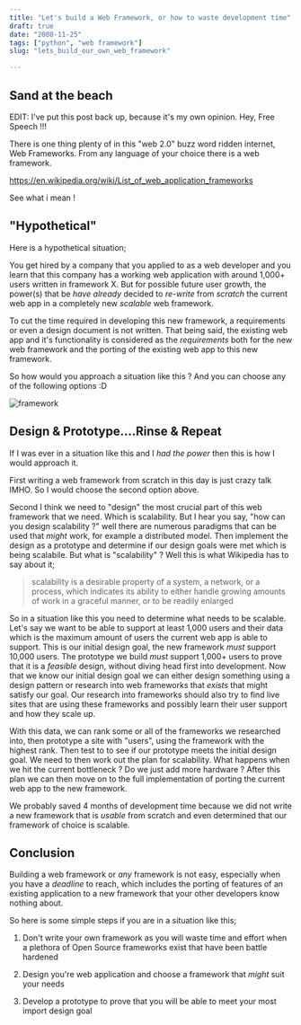 ```yaml
---
title: "Let's build a Web Framework, or how to waste development time"
draft: true
date: "2008-11-25"
tags: ["python", "web framework"]
slug: "lets_build_our_own_web_framework"

---
```


Sand at the beach
---------------

EDIT: I've put this post back up, because it's my own opinion. Hey, Free Speech !!!

There is one thing plenty of in this "web 2.0" buzz word ridden internet, Web Frameworks. From any language of your choice there is a web framework.

<https://en.wikipedia.org/wiki/List_of_web_application_frameworks>

See what i mean !

"Hypothetical"
------------

Here is a hypothetical situation;

You get hired by a company that you applied to as a web developer and you learn that this company has a working web application with around 1,000+ users written in framework X. But for possible future user growth, the power(s) that be *have already*  decided to _re-write_ from _scratch_ the current web app in a completely new  _scalable_ web framework.

To cut the time required in developing this new framework, a requirements or even a design document is not written. That being said, the existing web app and it's functionality is considered as the _requirements_ both for the new web framework and the porting of the existing web app to this new framework.

So how would you approach a situation like this ? And you can choose any of the following options :D

![framework](https://farm4.static.flickr.com/3279/3062622888_336f2a69c5.jpg)

Design & Prototype....Rinse & Repeat
-------------------------------

If I was ever in a situation like this and I _had the power_ then this is how I would approach it.

First writing a web framework from scratch in this day is just crazy talk IMHO.  So I would choose the second option above.

Second I think we need to "design" the most crucial part of this web framework that we need. Which is scalability. But I hear you say,  "how can you design scalability ?" well there are numerous paradigms that can be used that _might_ work, for example a distributed model. Then implement the design as a prototype and determine if our design goals were met which is being scalabile. But what is "scalability" ? Well this is what Wikipedia has to say about it;

> scalability is a desirable property of a system, a network, or a process, which indicates its ability to either
> handle growing amounts of work in a graceful manner, or to be readily enlarged

So in a situation like this you need to determine what needs to be scalable. Let's say we want to be able to support at least 1,000 users and their data which is the maximum amount of users the current web app is able to support. This is our initial design goal, the new framework _must_ support 10,000 users. The prototype we build  _must_ support 1,000+ users to prove that it is a _feasible_ design, without diving head first into development. Now that we know our initial design goal we can either design something using a design pattern or research into web frameworks that _exists_  that might satisfy our goal.  Our research into frameworks should also try to find live sites that are using these frameworks and possibly learn their user support and how they scale up.

With this data, we can rank some or all of the frameworks we researched into, then prototype a site with "users", using the framework with the highest rank. Then test to to see if our prototype meets the initial design goal. We need to then work out the plan for scalability. What happens when we hit the current bottleneck ? Do we just add more hardware ? After this plan we can then move on to the full implementation of porting the current web app to the new framework.

We probably saved 4 months of development time because we did not write a new framework that is _usable_ from scratch and even determined that our framework of choice is scalable.

Conclusion
---------

Building a web framework or _any_ framework is not easy, especially when you have a _deadline_ to reach, which includes the porting of features of an existing application to a new framework that your other developers know nothing about.

So here is some simple steps if you are in a situation like this;

1. Don't write your own framework as you will waste time and effort when a plethora of Open Source frameworks exist that have been battle hardened

2. Design you're web application and choose a framework that _might_ suit your needs

3. Develop a prototype to prove that you will be able to meet your most import design goal
